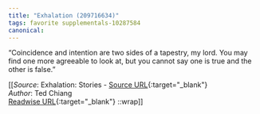 ```yaml
---
title: "Exhalation (209716634)"
tags: favorite supplementals-10287584
canonical: 
---
```


“Coincidence and intention are two sides of a tapestry, my lord. You may find one more agreeable to look at, but you cannot say one is true and the other is false.”


[[_Source_: Exhalation: Stories - [Source URL](){:target="_blank"}<br>
_Author_: Ted Chiang<br>
[Readwise URL](https://readwise.io/open/209716634){:target="_blank"}
::wrap]]